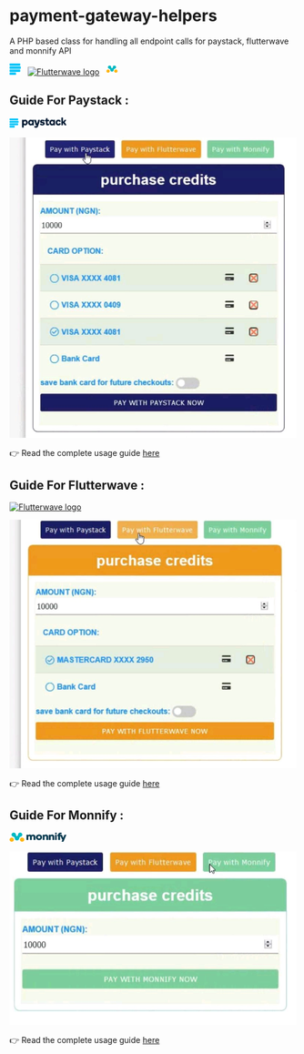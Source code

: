 # payment-gateway-helpers
A PHP based class for handling all endpoint calls for paystack, flutterwave and monnify API
<div>
<a href="https://www.paystack.com/" target="_blank" rel="noreferrer"><img src="/logos/paystack.svg" title="Paystack" alt="Paystack logo" width="20" height="20"/></a>&nbsp;&nbsp;
<a href="https://www.flutterwave.com/ng/" target="_blank" rel="noreferrer"><img src="/logos/flutterwave.svg" title="Flutterwave" alt="Flutterwave logo" width="20" height="20"/></a>&nbsp;&nbsp;
<a href="https://monnify.com/" target="_blank" rel="noreferrer"><img src="/logos/monnify.svg" title="Monnify" alt="Monnify logo" width="20" height="20"/></a> 
</div>

## Guide For Paystack :
<p>
<a href="https://www.paystack.com/" target="_blank" rel="noreferrer"><img src="/logos/paystack-2.svg" title="Paystack" alt="Paystack logo" width="100" height="auto"/></a> 
</p>
<img src="https://github.com/euroadams/euroadams/blob/master/assets/public/work-samples/paystack.jpg" alt="Paystack Sample" width="auto" height="auto"/>

:point_right: Read the complete usage guide [here][l1] 

## Guide For Flutterwave :
<p>
<a href="https://www.flutterwave.com/ng/" target="_blank" rel="noreferrer"><img src="/logos/flutterwave-2.svg" title="Flutterwave" alt="Flutterwave logo" width="100" height="auto"/></a> 
</p>
<img src="https://github.com/euroadams/euroadams/blob/master/assets/public/work-samples/flutterwave.jpg" alt="Flutterwave Sample" width="auto" height="auto"/>

:point_right: Read the complete usage guide [here][l2] 

## Guide For Monnify :
<p>
<a href="https://monnify.com/" target="_blank" rel="noreferrer"><img src="/logos/monnify-2.svg" title="Monnify" alt="Monnify logo" width="100" height="auto"/></a> 
</p>
<img src="https://github.com/euroadams/euroadams/blob/master/assets/public/work-samples/monnify.jpg" alt="Monnify Sample" width="auto" height="auto"/>

:point_right: Read the complete usage guide [here][l3] 
   
[link-author]: https://linkedin.com/in/adoagwai-godswill
[l1]: <https://github.com/euroadams/payment-gateway-helpers/tree/main/paystack/README.md>

[l2]: <https://github.com/euroadams/payment-gateway-helpers/tree/main/flutterwave/README.md>

[l3]: <https://github.com/euroadams/payment-gateway-helpers/tree/main/monnify/README.md>



